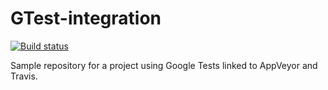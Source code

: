 # GTest-integration

[![Build status](https://ci.appveyor.com/api/projects/status/s4nsy1ui51qfkk2r?svg=true)](https://ci.appveyor.com/project/Ekkoz/gtest-integration)

Sample repository for a project using Google Tests linked to AppVeyor and Travis.
